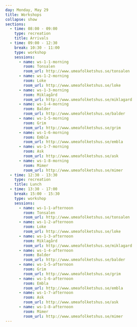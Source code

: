 ```yaml
---
day: Monday, May 29
title: Workshops
collapse: show
sections:
  - time: 08:00 - 09:00
    type: recreation
    title: Arrivals
  - time: 09:00 - 12:30
    break: 10:30 - 11:00
    type: workshop
    sessions:
      - name: ws-1-1-morning
        room: Tonsalen
        room_url: http://www.umeafolketshus.se/tonsalen
      - name: ws-1-2-morning
        room: Loke
        room_url: http://www.umeafolketshus.se/loke
      - name: ws-1-3-morning
        room: Miklagård
        room_url: http://www.umeafolketshus.se/miklagard
      - name: ws-1-4-morning
        room: Balder
        room_url: http://www.umeafolketshus.se/balder
      - name: ws-1-5-morning
        room: Grim
        room_url: http://www.umeafolketshus.se/grim
      - name: ws-1-6-morning
        room: Embla
        room_url: http://www.umeafolketshus.se/embla
      - name: ws-1-7-morning
        room: Ask
        room_url: http://www.umeafolketshus.se/ask
      - name: ws-1-8-morning
        room: Mimer
        room_url: http://www.umeafolketshus.se/mimer
  - time: 12:30 - 13:30
    type: recreation
    title: Lunch
  - time: 13:30 - 17:00
    break: 15:00 - 15:30
    type: workshop
    sessions:
      - name: ws-1-1-afternoon
        room: Tonsalen
        room_url: http://www.umeafolketshus.se/tonsalen
      - name: ws-1-2-afternoon
        room: Loke
        room_url: http://www.umeafolketshus.se/loke
      - name: ws-1-3-afternoon
        room: Miklagård
        room_url: http://www.umeafolketshus.se/miklagard
      - name: ws-1-4-afternoon
        room: Balder
        room_url: http://www.umeafolketshus.se/balder
      - name: ws-1-5-afternoon
        room: Grim
        room_url: http://www.umeafolketshus.se/grim
      - name: ws-1-6-afternoon
        room: Embla
        room_url: http://www.umeafolketshus.se/embla
      - name: ws-1-7-afternoon
        room: Ask
        room_url: http://www.umeafolketshus.se/ask
      - name: ws-1-8-afternoon
        room: Mimer
        room_url: http://www.umeafolketshus.se/mimer
---
```

